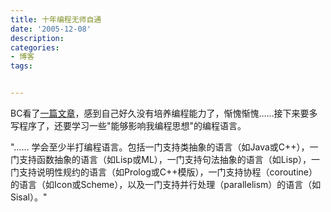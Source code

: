 ```yaml
---
title: 十年编程无师自通
date: '2005-12-08'
description:
categories:
- 博客
tags:


---
```

BC看了[一篇文章](http://www.norvig.com/21-days.html)，感到自己好久没有培养编程能力了，惭愧惭愧……接下来要多写程序了，还要学习一些"能够影响我编程思想"的编程语言。

"…… 学会至少半打编程语言。包括一门支持类抽象的语言（如Java或C++），一门支持函数抽象的语言（如Lisp或ML），一门支持句法抽象的语言（如Lisp），一门支持说明性规约的语言（如Prolog或C++模版），一门支持协程（coroutine）的语言（如Icon或Scheme），以及一门支持并行处理（parallelism）的语言（如Sisal）。"